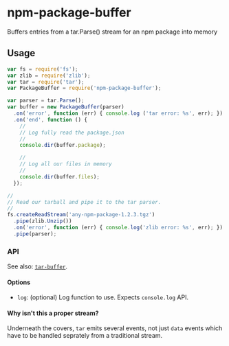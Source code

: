 # npm-package-buffer

Buffers entries from a tar.Parse() stream for an npm package into memory

## Usage

``` js
var fs = require('fs');
var zlib = require('zlib');
var tar = require('tar');
var PackageBuffer = require('npm-package-buffer');

var parser = tar.Parse();
var buffer = new PackageBuffer(parser)
  .on('error', function (err) { console.log ('tar error: %s', err); })
  .on('end', function () {
    //
    // Log fully read the package.json
    //
    console.dir(buffer.package);

    //
    // Log all our files in memory
    //
    console.dir(buffer.files);
  });

//
// Read our tarball and pipe it to the tar parser.
//
fs.createReadStream('any-npm-package-1.2.3.tgz')
  .pipe(zlib.Unzip())
  .on('error', function (err) { console.log('zlib error: %s', err); })
  .pipe(parser);
```

### API

See also: [`tar-buffer`](https://github.com/indexzero/tar-buffer).

#### Options

- `log`: (optional) Log function to use. Expects `console.log` API.

#### Why isn't this a proper stream?

Underneath the covers, `tar` emits several events, not just `data` events which have to be handled seprately from a traditional stream.
